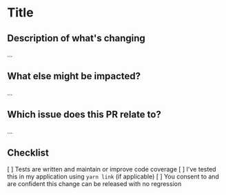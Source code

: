 # Title

## Description of what's changing

...

## What else might be impacted?

...

## Which issue does this PR relate to?

...

## Checklist

[ ] Tests are written and maintain or improve code coverage
[ ] I've tested this in my application using `yarn link` (if applicable)
[ ] You consent to and are confident this change can be released with no regression
